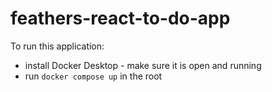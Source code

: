 # feathers-react-to-do-app

To run this application:
- install Docker Desktop - make sure it is open and running
- run ```docker compose up``` in the root
